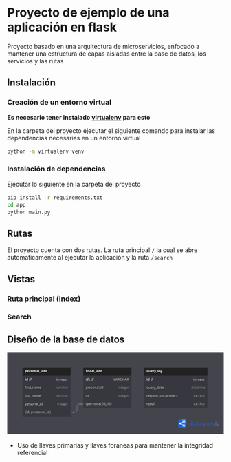# Proyecto de ejemplo de una aplicación en flask

Proyecto basado en una arquitectura de microservicios, enfocado a mantener una estructura de capas aisladas entre la base de datos, los servicios y las rutas 

## Instalación

### Creación de un entorno virtual
**Es necesario tener instalado [virtualenv](https://virtualenv.pypa.io/en/latest/) para esto**

En la carpeta del proyecto ejecutar el siguiente comando para instalar las dependencias necesarias en un entorno virtual

```bash
python -m virtualenv venv
```

### Instalación de dependencias
Ejecutar lo siguiente en la carpeta del proyecto

```bash
pip install -r requirements.txt
cd app
python main.py
```

## Rutas

El proyecto cuenta con dos rutas. La ruta principal `/` la cual se abre automaticamente al ejecutar la aplicación y la ruta `/search`

## Vistas

### Ruta principal (index)

### Search

## Diseño de la base de datos
![Diagrama de base de datos](/docs/db_design.png)
- Uso de llaves primarias y llaves foraneas para mantener la integridad referencial
